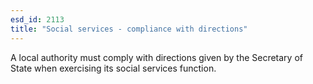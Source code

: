 ```yaml
---
esd_id: 2113
title: "Social services - compliance with directions"
---
```


A local authority must comply with directions given by the Secretary of State when exercising its social services function.

